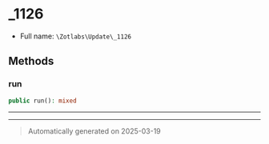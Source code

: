 
# _1126





* Full name: `\Zotlabs\Update\_1126`




## Methods


### run



```php
public run(): mixed
```












***


***
> Automatically generated on 2025-03-19
